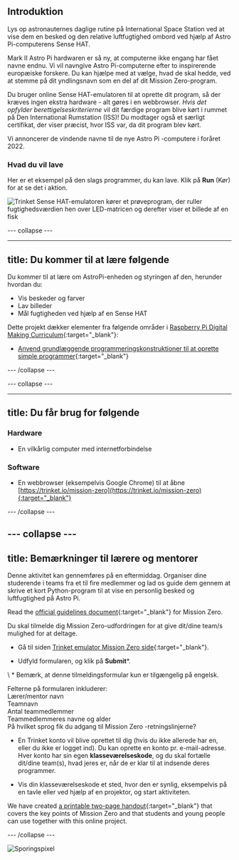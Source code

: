 ## Introduktion

Lys op astronauternes daglige rutine på International Space Station ved at vise dem en besked og den relative luftfugtighed ombord ved hjælp af Astro Pi-computerens Sense HAT.

Mark II Astro Pi hardwaren er så ny, at computerne ikke engang har fået navne endnu. Vi vil navngive Astro Pi-computerne efter to inspirerende europæiske forskere. Du kan hjælpe med at vælge, hvad de skal hedde, ved at stemme på dit yndlingsnavn som en del af dit Mission Zero-program.

Du bruger online Sense HAT-emulatoren til at oprette dit program, så der kræves ingen ekstra hardware - alt gøres i en webbrowser. *Hvis det opfylder berettigelseskriterierne* vil dit færdige program blive kørt i rummet på Den International Rumstation (ISS)! Du modtager også et særligt certifikat, der viser præcist, hvor ISS var, da dit program blev kørt.

Vi annoncerer de vindende navne til de nye Astro Pi -computere i foråret 2022.


### Hvad du vil lave

Her er et eksempel på den slags programmer, du kan lave. Klik på **Run** (Kør) for at se det i aktion.

![Trinket Sense HAT-emulatoren kører et prøveprogram, der ruller fugtighedsværdien hen over LED-matricen og derefter viser et billede af en fisk](billeder/M0_4.gif)


--- collapse ---



---
title: Du kommer til at lære følgende
---

Du kommer til at lære om AstroPi-enheden og styringen af den, herunder hvordan du:
+ Vis beskeder og farver
+ Lav billeder
+ Mål fugtigheden ved hjælp af en Sense HAT

Dette projekt dækker elementer fra følgende områder i [Raspberry Pi Digital Making Curriculum](http://rpf.io/curriculum){:target="_blank"}:

+ [Anvend grundlæggende programmeringskonstruktioner til at oprette simple programmer](https://curriculum.raspberrypi.org/programming/creator/){:target="_blank"}

--- /collapse ---

--- collapse ---

---
title: Du får brug for følgende
---

### Hardware

+ En vilkårlig computer med internetforbindelse

### Software

+ En webbrowser (eksempelvis Google Chrome) til at åbne [https://trinket.io/mission-zero](https://trinket.io/mission-zero){:target="_blank"}

--- /collapse ---

--- collapse ---
---
title: Bemærkninger til lærere og mentorer
---


Denne aktivitet kan gennemføres på en eftermiddag. Organiser dine studerende i teams fra et til fire medlemmer og lad os guide dem gennem at skrive et kort Python-program til at vise en personlig besked og luftfugtighed på Astro Pi.

Read the [official guidelines document](https://astro-pi.org/media/mission-zero-guidelines/Astro_Pi_Mission_Zero_Guidelines_2021_22-en.pdf){:target="_blank"} for Mission Zero.

Du skal tilmelde dig Mission Zero-udfordringen for at give dit/dine team/s mulighed for at deltage.

+ Gå til siden [Trinket emulator Mission Zero side](https://trinket.io/mission-zero){:target="_blank"}.

+ Udfyld formularen, og klik på **Submit**\*.

\ * Bemærk, at denne tilmeldingsformular kun er tilgængelig på engelsk.

Felterne på formularen inkluderer:  
Lærer/mentor navn   
Teamnavn  
Antal teammedlemmer  
Teammedlemmeres navne og alder  
På hvilket sprog fik du adgang til Mission Zero -retningslinjerne?

+ En Trinket konto vil blive oprettet til dig (hvis du ikke allerede har en, eller du ikke er logget ind). Du kan oprette en konto pr. e-mail-adresse. Hver konto har sin egen **klasseværelseskode**, og du skal fortælle dit/dine team(s), hvad jeres er, når de er klar til at indsende deres programmer.

+ Vis din klasseværelseskode et sted, hvor den er synlig, eksempelvis på en tavle eller ved hjælp af en projektor, og start aktiviteten.

 We have created [a printable two-page handout](http://rpf.io/mz-printout){:target="_blank"} that covers the key points of Mission Zero and that students and young people can use together with this online project.

--- /collapse ---

![Sporingspixel](https://code.org/api/hour/begin_raspberrypi_astropi.png)
